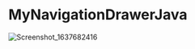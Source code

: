# MyNavigationDrawerJava
![Screenshot_1637682416](https://user-images.githubusercontent.com/68629990/143056933-df6419f4-433e-4317-91b5-055e820a7c0a.png)
